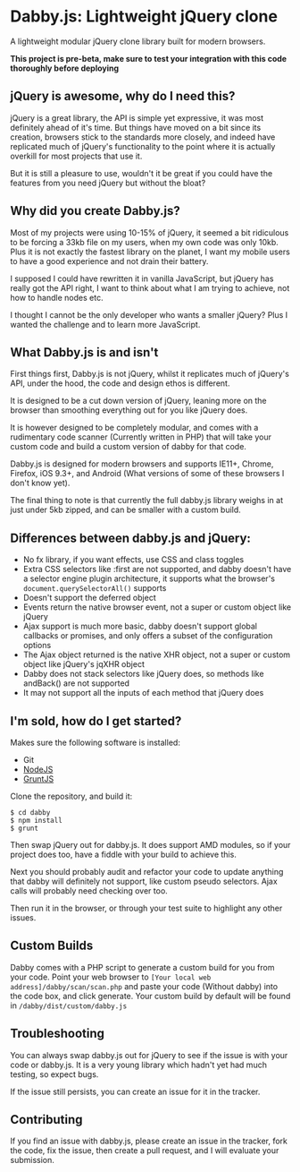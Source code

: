 # Dabby.js: Lightweight jQuery clone

A lightweight modular jQuery clone library built for modern browsers.

**This project is pre-beta, make sure to test your integration with this code thoroughly before deploying**

## jQuery is awesome, why do I need this?

jQuery is a great library, the API is simple yet expressive, it was most definitely ahead of it's time. But things have moved on a bit since its creation, browsers stick to the standards more closely, and indeed have replicated much of jQuery's functionality to the point where it is actually overkill for most projects that use it.

But it is still a pleasure to use, wouldn't it be great if you could have the features from you need jQuery but without the bloat?

## Why did you create Dabby.js?

Most of my projects were using 10-15% of jQuery, it seemed a bit ridiculous to be forcing a 33kb file on my users, when my own code was only 10kb. Plus it is not exactly the fastest library on the planet, I want my mobile users to have a good experience and not drain their battery.

I supposed I could have rewritten it in vanilla JavaScript, but jQuery has really got the API right, I want to think about what I am trying to achieve, not how to handle nodes etc.

I thought I cannot be the only developer who wants a smaller jQuery? Plus I wanted the challenge and to learn more JavaScript.

## What Dabby.js is and isn't

First things first, Dabby.js is not jQuery, whilst it replicates much of jQuery's API, under the hood, the code and design ethos is different.

It is designed to be a cut down version of jQuery, leaning more on the browser than smoothing everything out for you like jQuery does.

It is however designed to be completely modular, and comes with a rudimentary code scanner (Currently written in PHP) that will take your custom code and build a custom version of dabby for that code.

Dabby.js is designed for modern browsers and supports IE11+, Chrome, Firefox, iOS 9.3+, and Android (What versions of some of these browsers I don't know yet).

The final thing to note is that currently the full dabby.js library weighs in at just under 5kb zipped, and can be smaller with a custom build.

## Differences between dabby.js and jQuery:

- No fx library, if you want effects, use CSS and class toggles
- ‎Extra CSS selectors like :first are not supported, and dabby doesn't have a selector engine plugin architecture, it supports what the browser's `document.querySelectorAll()` supports
- ‎Doesn't support the deferred object
- ‎Events return the native browser event, not a super or custom object like jQuery
- ‎Ajax support is much more basic, dabby doesn't support global callbacks or promises, and only offers a subset of the configuration options
- ‎The Ajax object returned is the native XHR object, not a super or custom object like jQuery's jqXHR object
- ‎Dabby does not stack selectors like jQuery does, so methods like andBack() are not supported
- ‎It may not support all the inputs of each method that jQuery does

## I'm sold, how do I get started?

Makes sure the following software is installed:

- Git
- [NodeJS](http://nodejs.org/)
- [GruntJS](http://gruntjs.com/)

Clone the repository, and build it:

```$ git clone git://github.com/hexydec/dabby
$ cd dabby
$ npm install
$ grunt
```

Then swap jQuery out for dabby.js. It does support AMD modules, so if your project does too, have a fiddle with your build to achieve this.

Next you should probably audit and refactor your code to update anything that dabby will definitely not support, like custom pseudo selectors. Ajax calls will probably need checking over too.

Then run it in the browser, or through your test suite to highlight any other issues.

## Custom Builds

Dabby comes with a PHP script to generate a custom build for you from your code. Point your web browser to `[Your local web address]/dabby/scan/scan.php` and paste your code (Without dabby) into the code box, and click generate. Your custom build by default will be found in `/dabby/dist/custom/dabby.js`

## Troubleshooting

You can always swap dabby.js out for jQuery to see if the issue is with your code or dabby.js. It is a very young library which hadn't yet had much testing, so expect bugs.

If the issue still persists, you can create an issue for it in the tracker.

## Contributing

If you find an issue with dabby.js, please create an issue in the tracker, fork the code, fix the issue, then create a pull request, and I will evaluate your submission.
